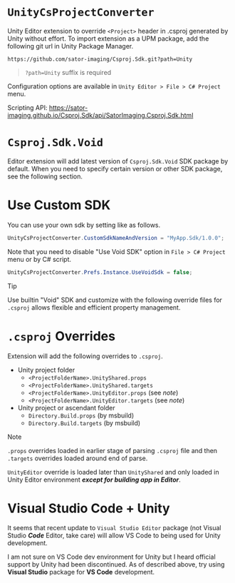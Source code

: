# `UnityCsProjectConverter`

Unity Editor extension to override `<Project>` header in .csproj generated by Unity without effort. To import extension as a UPM package, add the following git url in Unity Package Manager.

```
https://github.com/sator-imaging/Csproj.Sdk.git?path=Unity
```

> `?path=Unity` suffix is required

Configuration options are available in `Unity Editor > File > C# Project` menu.

Scripting API: https://sator-imaging.github.io/Csproj.Sdk/api/SatorImaging.Csproj.Sdk.html



# `Csproj.Sdk.Void`

Editor extension will add latest version of `Csproj.Sdk.Void` SDK package by default. When you need to specify certain version or other SDK package, see the following section.



# Use Custom SDK

You can use your own sdk by setting like as follows.
```cs
UnityCsProjectConverter.CustomSdkNameAndVersion = "MyApp.Sdk/1.0.0";
```

Note that you need to disable "Use Void SDK" option in `File > C# Project` menu or by C# script.
```cs
UnityCsProjectConverter.Prefs.Instance.UseVoidSdk = false;
```

> [!TIP]
> Use builtin "Void" SDK and customize with the following override files for `.csproj` allows flexible and efficient property management.



# `.csproj` Overrides

Extension will add the following overrides to `.csproj`.

- Unity project folder
    - `<ProjectFolderName>.UnityShared.props`
    - `<ProjectFolderName>.UnityShared.targets`
    - `<ProjectFolderName>.UnityEditor.props` (see *note*)
    - `<ProjectFolderName>.UnityEditor.targets` (see *note*)
- Unity project or ascendant folder
    - `Directory.Build.props` (by msbuild)
    - `Directory.Build.targets` (by msbuild)

> [!NOTE]
> `.props` overrides loaded in earlier stage of parsing `.csproj` file and then `.targets` overrides loaded around end of parse.
> 
> `UnityEditor` override is loaded later than `UnityShared` and only loaded in Unity Editor environment ***except for building app in Editor***.



# Visual Studio Code + Unity

It seems that recent update to `Visual Studio Editor` package (not Visual Studio ***Code*** Editor, take care) will allow VS Code to being used for Unity development.

I am not sure on VS Code dev environment for Unity but I heard official support by Unity had been discontinued. As of described above, try using **Visual Studio** package for **VS Code** development.
